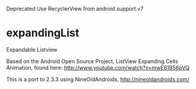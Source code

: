 Deprecated
Use RecyclerView from android.support.v7

expandingList
=============

Expandable Listview 

Based on the Android Open Source Project, ListView Expanding Cells Animation, found 
here: http://www.youtube.com/watch?v=mwE61B56pVQ

This is a port to 2.3.3 using NineOldAndroids, http://nineoldandroids.com/
